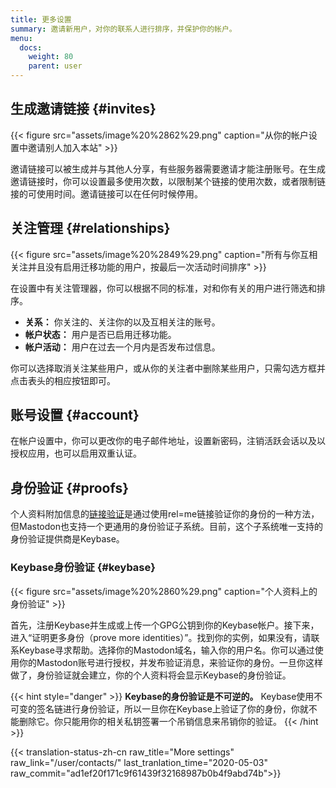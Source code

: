 ```yaml
---
title: 更多设置
summary: 邀请新用户，对你的联系人进行排序，并保护你的帐户。
menu:
  docs:
    weight: 80
    parent: user
---
```


## 生成邀请链接 {#invites}

{{< figure src="assets/image%20%2862%29.png" caption="从你的帐户设置中邀请别人加入本站" >}}

邀请链接可以被生成并与其他人分享，有些服务器需要邀请才能注册账号。在生成邀请链接时，你可以设置最多使用次数，以限制某个链接的使用次数，或者限制链接的可使用时间。邀请链接可以在任何时候停用。

## 关注管理 {#relationships}

{{< figure src="assets/image%20%2849%29.png" caption="所有与你互相关注并且没有启用迁移功能的用户，按最后一次活动时间排序" >}}

在设置中有关注管理器，你可以根据不同的标准，对和你有关的用户进行筛选和排序。

* **关系：** 你关注的、关注你的以及互相关注的账号。
* **帐户状态：** 用户是否已启用迁移功能。
* **帐户活动：** 用户在过去一个月内是否发布过信息。

你可以选择取消关注某些用户，或从你的关注者中删除某些用户，只需勾选方框并点击表头的相应按钮即可。

## 账号设置 {#account}

在帐户设置中，你可以更改你的电子邮件地址，设置新密码，注销活跃会话以及以授权应用，也可以启用双重认证。

## 身份验证 {#proofs}

个人资料附加信息的[链接验证](../profile#verification)是通过使用rel=me链接验证你的身份的一种方法，但Mastodon也支持一个更通用的身份验证子系统。目前，这个子系统唯一支持的身份验证提供商是Keybase。

### Keybase身份验证 {#keybase}

{{< figure src="assets/image%20%2860%29.png" caption="个人资料上的身份验证" >}}

首先，注册Keybase并生成或上传一个GPG公钥到你的Keybase帐户。接下来，进入“证明更多身份（prove more identities）”。找到你的实例，如果没有，请联系Keybase寻求帮助。选择你的Mastodon域名，输入你的用户名。你可以通过使用你的Mastodon账号进行授权，并发布验证消息，来验证你的身份。一旦你这样做了，身份验证就会建立，你的个人资料将会显示Keybase的身份验证。

{{< hint style="danger" >}}
**Keybase的身份验证是不可逆的。** Keybase使用不可变的签名链进行身份验证，所以一旦你在Keybase上验证了你的身份，你就不能删除它。你只能用你的相关私钥签署一个吊销信息来吊销你的验证。
{{< /hint >}}

{{< translation-status-zh-cn raw_title="More settings" raw_link="/user/contacts/" last_tranlation_time="2020-05-03" raw_commit="ad1ef20f171c9f61439f32168987b0b4f9abd74b">}}
